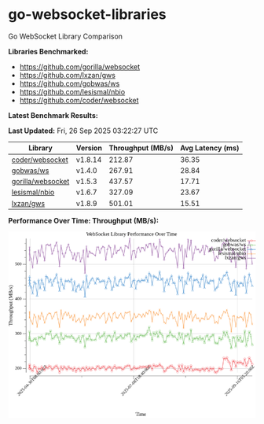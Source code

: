 # go-websocket-libraries

Go WebSocket Library Comparison

**Libraries Benchmarked:**

- https://github.com/gorilla/websocket
- https://github.com/lxzan/gws
- https://github.com/gobwas/ws
- https://github.com/lesismal/nbio
- https://github.com/coder/websocket

**Latest Benchmark Results:**

<!-- BENCHMARK_TABLE_START -->
**Last Updated:** Fri, 26 Sep 2025 03:22:27 UTC

| Library                                         | Version         | Throughput (MB/s) | Avg Latency (ms) |
| ----------------------------------------------- | --------------- | ----------------- | ---------------- |
| [coder/websocket](https://github.com/coder/websocket) | v1.8.14 | 212.87 | 36.35 |
| [gobwas/ws](https://github.com/gobwas/ws) | v1.4.0 | 267.91 | 28.84 |
| [gorilla/websocket](https://github.com/gorilla/websocket) | v1.5.3 | 437.57 | 17.71 |
| [lesismal/nbio](https://github.com/lesismal/nbio) | v1.6.7 | 327.09 | 23.67 |
| [lxzan/gws](https://github.com/lxzan/gws) | v1.8.9 | 501.01 | 15.51 |
<!-- BENCHMARK_TABLE_END -->

**Performance Over Time: Throughput (MB/s):**

![Benchmark Performance Graph](benchmark_performance.png)
